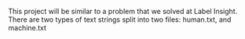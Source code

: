 This project will be similar to a problem that we solved at Label Insight.  There are two types of text strings split into two files: human.txt, and machine.txt
